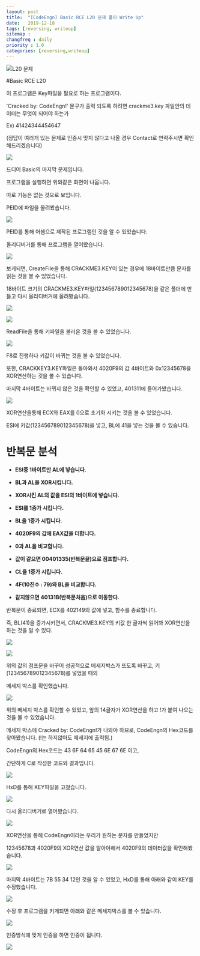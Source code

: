 ```yaml
---
layout: post
title:  "[CodeEngn] Basic RCE L20 문제 풀이 Write Up"
date:   2019-12-18
tags: [reversing, writeup]
sitemap :
changfreq : daily
priority : 1.0
categories: [reversing,writeup]
---
```


![L20 문제](https://img1.daumcdn.net/thumb/R1280x0/?scode=mtistory2&fname=https%3A%2F%2Fk.kakaocdn.net%2Fdn%2FouMrt%2FbtqAyxpaRRT%2Fp0MyC9KcP3pncBSODWQkKk%2Fimg.png)

#Basic RCE L20

이 프로그램은 Key파일을 필요로 하는 프로그램이다.

'Cracked by: CodeEngn!' 문구가 출력 되도록 하려면 crackme3.key 파일안의 데이터는 무엇이 되어야 하는가

Ex) 41424344454647

(정답이 여러개 있는 문제로 인증시 맞지 않다고 나올 경우 Contact로 연락주시면 확인 해드리겠습니다)

![](https://img1.daumcdn.net/thumb/R1280x0/?scode=mtistory2&fname=https%3A%2F%2Fk.kakaocdn.net%2Fdn%2FdRzR8B%2FbtqAv0MQIMx%2FP3twaOoo6lZ04eRjmGXKM0%2Fimg.png)

드디어 Basic의 마지막 문제입니다.

프로그램을 실행하면 위와같은 화면이 나옵니다.

따로 기능은 없는 것으로 보입니다.

PEID에 파일을 올려봤습니다.

![](https://img1.daumcdn.net/thumb/R1280x0/?scode=mtistory2&fname=https%3A%2F%2Fk.kakaocdn.net%2Fdn%2FFBxc3%2FbtqAwIkGUQl%2FMzaYr7BkNfiloHa2UMfYQK%2Fimg.png)

PEID를 통해 어셈으로 제작된 프로그램인 것을 알 수 있었습니다.

올리디버거를 통해 프로그램을 열어봤습니다.

![](https://img1.daumcdn.net/thumb/R1280x0/?scode=mtistory2&fname=https%3A%2F%2Fk.kakaocdn.net%2Fdn%2FddabTP%2FbtqAxhAlkKH%2FGjkfAvnfdx606vYp5V7eAk%2Fimg.png)

보게되면, CreateFile을 통해 CRACKME3.KEY이 있는 경우에 18바이트만큼 문자를 읽는 것을 볼 수 있었습니다.

18바이트 크기의 CRACKME3.KEY파일(123456789012345678)을 같은 폴더에 만들고 다시 올리디버거에 올려봤습니다.

![](https://img1.daumcdn.net/thumb/R1280x0/?scode=mtistory2&fname=https%3A%2F%2Fk.kakaocdn.net%2Fdn%2Frz7Wi%2FbtqAwISBGey%2FX5n9TkXaNOBbL08Ooeql31%2Fimg.png)

![](https://img1.daumcdn.net/thumb/R1280x0/?scode=mtistory2&fname=https%3A%2F%2Fk.kakaocdn.net%2Fdn%2FbzAcxh%2FbtqAwHTCjwn%2FCbkDRIi83LD4BijJy0Zs2k%2Fimg.png)

ReadFile을 통해 키파일을 불러온 것을 볼 수 있었습니다.

![](https://img1.daumcdn.net/thumb/R1280x0/?scode=mtistory2&fname=https%3A%2F%2Fk.kakaocdn.net%2Fdn%2Fc6n6Mg%2FbtqAz3m8yCz%2FHu1IQHoxF0Wya7MlfToJmK%2Fimg.png)

F8로 진행하다 키값이 바뀌는 것을 볼 수 있었습니다.

또한, CRACKKEY3.KEY파일은 돌아와서 4020F9의 값 4바이트와 0x12345678을 XOR연산하는 것을 볼 수 있습니다.

마지막 4바이트는 바뀌지 않은 것을 확인할 수 있었고, 401311에 들어가봤습니다.

![](https://img1.daumcdn.net/thumb/R1280x0/?scode=mtistory2&fname=https%3A%2F%2Fk.kakaocdn.net%2Fdn%2FJj4UH%2FbtqAxNZ6MBJ%2FDHmVZjvkHfIbHA5zGzCKg1%2Fimg.png)

XOR연산을통해 ECX와 EAX를 0으로 초기화 시키는 것을 볼 수 있었습니다.

ESI에 키값(123456789012345678)을 넣고, BL에 41을 넣는 것을 볼 수 있습니다.

# <b>반복문 분석

- ESI중 1바이트만 AL에 넣습니다.

- BL과 AL을 XOR시킵니다.

- XOR시킨 AL의 값을 ESI의 1바이트에 넣습니다.

- ESI를 1증가 시킵니다.

- BL을 1증가 시킵니다.

- 4020F9의 값에 EAX값을 더합니다.

- 0과 AL을 비교합니다.

- 값이 같으면 00401335(반복문끝)으로 점프합니다.

- CL을 1증가 시킵니다.

- 4F(10진수 : 79)와 BL을 비교합니다.

- 같지않으면 40131B(반복문처음)으로 이동한다.
</b>
반복문이 종료되면, ECX를 402149의 값에 넣고, 함수를 종료합니다.

즉, BL(41)을 증가시키면서, CRACKME3.KEY의 키값 한 글자씩 읽어봐 XOR연산을 하는 것을 알 수 있다.

![](https://img1.daumcdn.net/thumb/R1280x0/?scode=mtistory2&fname=https%3A%2F%2Fk.kakaocdn.net%2Fdn%2FmbNsH%2FbtqAyxbJ2d2%2FEppxCXaTJjejkpYQuGiGpk%2Fimg.png)

![](https://img1.daumcdn.net/thumb/R1280x0/?scode=mtistory2&fname=https%3A%2F%2Fk.kakaocdn.net%2Fdn%2Fc86bSc%2FbtqAy2vxbKl%2FLLkp6cerf17o6hEO1ByInk%2Fimg.png)

위의 값의 점프문을 바꾸어 성공적으로 메세지박스가 뜨도록 바꾸고, 키(123456789012345678)를 넣었을 때의

메세지 박스를 확인했습니다.

![](https://img1.daumcdn.net/thumb/R1280x0/?scode=mtistory2&fname=https%3A%2F%2Fk.kakaocdn.net%2Fdn%2FA9g6a%2FbtqAxhHfWiA%2Fe1wamr0Q43LW299jSLn88k%2Fimg.png)

위의 메세지 박스를 확인할 수 있었고, 앞의 14글자가 XOR연산을 하고 !가 붙여 나오는 것을 볼 수 있었습니다.

메세지 박스에 Cracked by: CodeEngn!가 나와야 하므로, CodeEngn의 Hex코드를 찾아봤습니다. (!는 하지않아도 메세지에 출력됨.)

CodeEngn의 Hex코드는 43 6F 64 65 45 6E 67 6E 이고,

간단하게 C로 작성한 코드와 결과입니다.

![](https://img1.daumcdn.net/thumb/R1280x0/?scode=mtistory2&fname=https%3A%2F%2Fk.kakaocdn.net%2Fdn%2FbVMnU5%2FbtqAzyVn4Kb%2FTvh4XGkLkpp4dyaDw0neLK%2Fimg.png)

HxD를 통해 KEY파일을 고쳤습니다.

![](https://img1.daumcdn.net/thumb/R1280x0/?scode=mtistory2&fname=https%3A%2F%2Fk.kakaocdn.net%2Fdn%2Fdiho4F%2FbtqAzx925kt%2FzT50iYL2wE46eeKjxKPHbK%2Fimg.png)

다시 올리디버거로 열어봤습니다.

![](https://img1.daumcdn.net/thumb/R1280x0/?scode=mtistory2&fname=https%3A%2F%2Fk.kakaocdn.net%2Fdn%2FnNXoI%2FbtqAz3VbSH0%2FMIOK9Lg5TnLtivdTlP8naK%2Fimg.png)

XOR연산을 통해 CodeEngn이라는 우리가 원하는 문자를 만들었지만

12345678과 4020F9의 XOR연산 값을 알아야해서 4020F9의 데이터값을 확인해봤습니다.

![](https://img1.daumcdn.net/thumb/R1280x0/?scode=mtistory2&fname=https%3A%2F%2Fk.kakaocdn.net%2Fdn%2Fbqn7aT%2FbtqAz220Tfn%2F7uYqMPMIzEn8MUNTSLzwRK%2Fimg.png)

마지막 4바이트는 7B 55 34 12인 것을 알 수 있었고, HxD를 통해 아래와 같이 KEY를 수정했습니다.

![](https://img1.daumcdn.net/thumb/R1280x0/?scode=mtistory2&fname=https%3A%2F%2Fk.kakaocdn.net%2Fdn%2FRwGLI%2FbtqAz2aSFHf%2FwPvUxkWtiGFSG1XOZIbuyK%2Fimg.png)

수정 후 프로그램을 키게되면 아래와 같은 메세지박스를 볼 수 있습니다.

![](https://img1.daumcdn.net/thumb/R1280x0/?scode=mtistory2&fname=https%3A%2F%2Fk.kakaocdn.net%2Fdn%2FHOwRi%2FbtqAz6D5uVu%2Fx6SQd2HZPz0py5aKBhUTz0%2Fimg.png)

인증방식에 맞게 인증을 하면 인증이 됩니다.

![](https://img1.daumcdn.net/thumb/R1280x0/?scode=mtistory2&fname=https%3A%2F%2Fk.kakaocdn.net%2Fdn%2FtPGOw%2FbtqAzy8Vt8q%2FQSqqbwUe06xQErCVIcqL00%2Fimg.png)